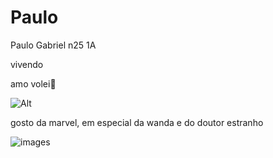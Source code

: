 # Paulo

Paulo Gabriel n25 1A

vivendo

amo volei💛

![Alt](https://i.makeagif.com/media/4-13-2016/0VwK8c.gif)


gosto da marvel, em especial da wanda e do doutor estranho

![images](https://github.com/25PauloCAP/25PauloCAP/assets/141030439/a7cc814e-8f68-46c4-9e6e-731df8881818)


